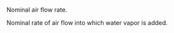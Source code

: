 Nominal air flow rate.


<!-- comment -->


Nominal rate of air flow into which water vapor is added.
